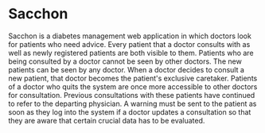 # Sacchon

Sacchon is a diabetes management web application in which doctors look for 
patients who need advice. Every patient that a doctor consults with as well as
newly registered patients are both visible to them. Patients who are being 
consulted by a doctor cannot be seen by other doctors. 
The new patients can be seen by any doctor.
When a doctor decides to consult a new patient, that doctor becomes the 
patient's exclusive caretaker.
Patients of a doctor who quits the system are once more accessible 
to other doctors for consultation. Previous consultations with these patients 
have continued to refer to the departing physician.
A warning must be sent to the patient as soon as they log into the 
system if a doctor updates a consultation so that they are aware that 
certain crucial data has to be evaluated.
